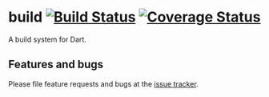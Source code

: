 # build [![Build Status](https://travis-ci.org/dart-lang/build.svg?branch=master)](https://travis-ci.org/dart-lang/build) [![Coverage Status](https://coveralls.io/repos/dart-lang/build/badge.svg?branch=master)](https://coveralls.io/r/dart-lang/build)

A build system for Dart.

## Features and bugs

Please file feature requests and bugs at the [issue tracker][tracker].

[tracker]: https://github.com/dart-lang/build/issues
